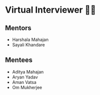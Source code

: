 # Virtual Interviewer 👨‍💻

## Mentors

- Harshala Mahajan
- Sayali Khandare

## Mentees

- Aditya Mahajan
- Aryan Yadav
- Aman Vatsa
- Om Mukherjee


